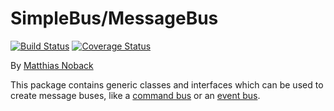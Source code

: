 # SimpleBus/MessageBus

[![Build Status](https://travis-ci.org/SimpleBus/MessageBus.svg?branch=master)](https://travis-ci.org/SimpleBus/MessageBus) [![Coverage Status](https://coveralls.io/repos/SimpleBus/MessageBus/badge.svg)](https://coveralls.io/r/SimpleBus/MessageBus)

By [Matthias Noback](http://php-and-symfony.matthiasnoback.nl/)

This package contains generic classes and interfaces which can be used to create message buses, like a [command
bus](http://simplebus.github.io/MessageBus/doc/command_bus.html) or an [event
bus](http://simplebus.github.io/MessageBus/doc/event_bus.html).

